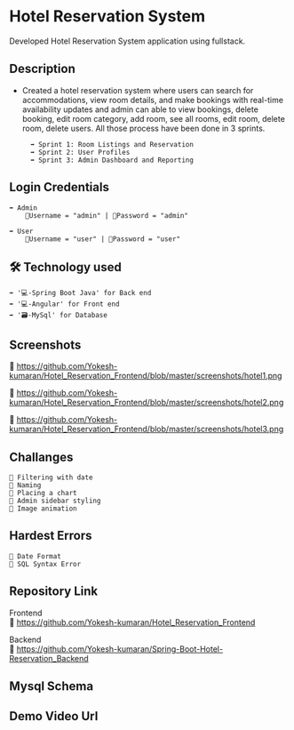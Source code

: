
# Hotel Reservation System 
 Developed Hotel Reservation System application using fullstack.



## Description

- Created a hotel reservation system where users can search for accommodations, view room details, and make bookings with real-time availability updates and admin can able to view bookings, delete booking, edit room category, add room, see all rooms, edit room, delete room, delete users. All those process have been done in 3 sprints.
            
        ➡️ Sprint 1: Room Listings and Reservation
        ➡️ Sprint 2: User Profiles
        ➡️ Sprint 3: Admin Dashboard and Reporting



## Login Credentials

    ➡️ Admin 
        📧Username = "admin" | 🔐Password = "admin"

    ➡️ User 
        📧Username = "user" | 🔐Password = "user"
## 🛠 Technology used

    ➡️ '💻-Spring Boot Java' for Back end
    ➡️ '💻-Angular' for Front end 
    ➡️ '🗃️-MySql' for Database 

## Screenshots  
🔗 https://github.com/Yokesh-kumaran/Hotel_Reservation_Frontend/blob/master/screenshots/hotel1.png

🔗 https://github.com/Yokesh-kumaran/Hotel_Reservation_Frontend/blob/master/screenshots/hotel2.png

🔗 https://github.com/Yokesh-kumaran/Hotel_Reservation_Frontend/blob/master/screenshots/hotel3.png

## Challanges
    🔴 Filtering with date
    🔴 Naming
    🔴 Placing a chart
    🔴 Admin sidebar styling
    🔴 Image animation

## Hardest Errors
    🚩 Date Format
    🚩 SQL Syntax Error
## Repository Link
 Frontend   
🔗 https://github.com/Yokesh-kumaran/Hotel_Reservation_Frontend

Backend  
🔗 https://github.com/Yokesh-kumaran/Spring-Boot-Hotel-Reservation_Backend






## Mysql Schema

## Demo Video Url

